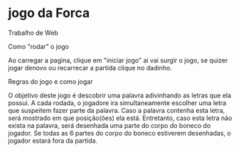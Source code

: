 # jogo da Forca
Trabalho de Web

Como "rodar" o jogo

 Ao carregar a pagina, clique em "iniciar jogo" ai vai surgir o jogo, se quizer jogar denovo ou recarrecar a partida clique no dadinho.

Regras do jogo e como jogar
      
O objetivo deste jogo é descobrir uma palavra adivinhando as letras que ela possui. A cada rodada, o jogadore ira simultaneamente escolher uma letra que suspeitem fazer parte da palavra. Caso a palavra contenha esta letra, será mostrado em que posição(ões) ela está. Entretanto, caso esta letra não exista na palavra, será desenhada uma parte do corpo do boneco do jogador. Se todas as 6 partes do corpo do boneco estiverem desenhadas, o jogador estará fora da partida.      
